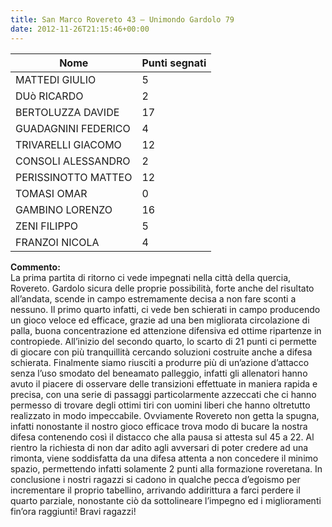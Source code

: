 ```yaml
---
title: San Marco Rovereto 43 – Unimondo Gardolo 79
date: 2012-11-26T21:15:46+00:00
---
```

| **Nome** | **Punti segnati** |
| -------- | ----------------- |
| MATTEDI GIULIO | 5 |
| DUò RICARDO | 2 |
| BERTOLUZZA DAVIDE | 17 |
| GUADAGNINI FEDERICO | 4 |
| TRIVARELLI GIACOMO | 12 |
| CONSOLI ALESSANDRO | 2 |
| PERISSINOTTO MATTEO | 12 |
| TOMASI OMAR | 0 |
| GAMBINO LORENZO | 16 |
| ZENI FILIPPO | 5 |
| FRANZOI NICOLA | 4 |

**Commento:**  
La prima partita di ritorno ci vede impegnati nella città della quercia, Rovereto. Gardolo sicura delle proprie possibilità, forte anche del risultato all’andata, scende in campo estremamente decisa a non fare sconti a nessuno. Il primo quarto infatti, ci vede ben schierati in campo producendo un gioco veloce ed efficace, grazie ad una ben migliorata circolazione di palla, buona concentrazione ed attenzione difensiva ed ottime ripartenze in contropiede. All’inizio del secondo quarto, lo scarto di 21 punti ci permette di giocare con più tranquillità cercando soluzioni costruite anche a difesa schierata. Finalmente siamo riusciti a produrre più di un’azione d’attacco senza l’uso smodato del beneamato palleggio, infatti gli allenatori hanno avuto il piacere di osservare delle transizioni effettuate in maniera rapida e precisa, con una serie di passaggi particolarmente azzeccati che ci hanno permesso di trovare degli ottimi tiri con uomini liberi che hanno oltretutto realizzato in modo impeccabile. Ovviamente Rovereto non getta la spugna, infatti nonostante il nostro gioco efficace trova modo di bucare la nostra difesa contenendo così il distacco che alla pausa si attesta sul 45 a 22. Al rientro la richiesta di non dar adito agli avversari di poter credere ad una rimonta, viene soddisfatta da una difesa attenta a non concedere il minimo spazio, permettendo infatti solamente 2 punti alla formazione roveretana. In conclusione i nostri ragazzi si cadono in qualche pecca d’egoismo per incrementare il proprio tabellino, arrivando addirittura a farci perdere il quarto parziale, nonostante ciò da sottolineare l’impegno ed i miglioramenti fin’ora raggiunti! Bravi ragazzi!